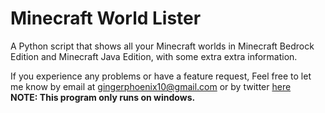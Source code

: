 # Minecraft World Lister
A Python script that shows all your Minecraft worlds in Minecraft Bedrock Edition and Minecraft Java Edition, with some extra extra information.

If you experience any problems or have a feature request, Feel free to let me know by email at gingerphoenix10@gmail.com or by twitter [here](https://twitter.com/gingerphoenix10)
<br/>
**NOTE: This program only runs on windows.**
